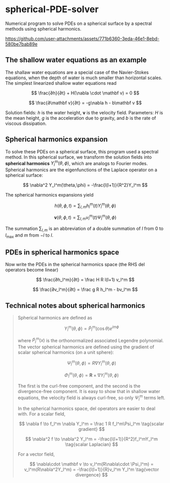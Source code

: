 # spherical-PDE-solver
Numerical program to solve PDEs on a spherical surface by a spectral methods using spherical harmonics.

https://github.com/user-attachments/assets/771b6360-3eda-46e1-8ebd-580be7bab89e

## The shallow water equations as an example

The shallaw water equations are a special case of the Navier-Stokes equations, when the depth of water is much smaller than horizontal scales. The simplest linearized shallow water equations read

$$
\frac{∂h}{∂t} + H(\nabla \cdot \mathbf v) = 0
$$

$$
\frac{∂\mathbf v}{∂t} = -g\nabla h - b\mathbf v
$$

Solution fields: $h$ is the water height, $\mathbf v$ is the velocity field. Parameters: $H$ is the mean height, $g$ is the acceleration due to gravity, and $b$ is the rate of viscous dissipation.

## Spherical harmonics expansion

To solve these PDEs on a spherical surface, this program used a spectral method. In this spherical surface, we transform the solution fields into **spherical harmonics** $Y_l^m(\theta,\phi)$, which are analogs to Fourier modes. Spherical harmonics are the eigenfunctions of the Laplace operator on a spherical surface:

$$
\nabla^2 Y_l^m(\theta,\phi) = -\frac{l(l+1)}{R^2}Y_l^m
$$

The spherical harmonics expansions yield

$$
h(\theta,\phi,t) = \sum_{l,m} h_l^m(t) Y_l^m(\theta,\phi)
$$

$$
\mathbf v(\theta,\phi,t) = \sum_{l,m} v_l^m(t) \Psi_l^m(\theta,\phi)
$$

The summation $\sum_{l,m}$ is an abbreviation of a double summation of $l$ from $0$ to $l_\max$ and $m$ from $-l$ to $l$.

## PDEs in spherical harmonics space

Now write the PDEs in the spherical harmonics space (the RHS del operators become linear)

$$
\frac{∂h_l^m}{∂t} = \frac H R l(l+1) v_l^m
$$

$$
\frac{∂v_l^m}{∂t} = \frac g R h_l^m - bv_l^m
$$

## Technical notes about spherical harmonics

> Spherical harmonics are defined as
> 
> $$
> Y_l^m(\theta,\phi) = \tilde P_l^m(\cos\theta)e^{im\phi} \tag{scalar}
> $$
> 
> where $\tilde P_l^m(x)$ is the orthonormalized associated Legendre polynomial. The vector spherical harmonics are defined using the gradient of scalar spherical harmonics (on a unit sphere):
> 
> $$
> \Psi_l^m(\theta,\phi) = R\nabla Y_l^m(\theta,\phi) \tag{curl-free vector}
> $$
>
> $$
> \Phi_l^m(\theta,\phi) = \mathbf {R}\times \nabla Y_l^m(\theta,\phi) \tag{divergence-free vector}
> $$
>
> The first is the curl-free component, and the second is the divergence-free component. It is easy to show that in shallow water equations, the velocity field is always curl-free, so only $\Psi_l^m$ terms left.
>
> In the spherical harmonics space, del operators are easier to deal with. For a scalar field,
> 
> $$
> \nabla f \to f_l^m \nabla Y_l^m = \frac 1 R f_l^m\Psi_l^m \tag{scalar gradient}
> $$
>
> $$
> \nabla^2 f \to \nabla^2 Y_l^m = -\frac{l(l+1)}{R^2}f_l^mY_l^m \tag{scalar Laplacian}
> $$
>
> For a vector field,
> 
> $$
> \nabla\cdot \mathbf v \to v_l^m(R\nabla\cdot \Psi_l^m) = v_l^m(R\nabla^2Y_l^m) = -\frac{l(l+1)}{R}v_l^m Y_l^m \tag{vector divergence}
> $$
